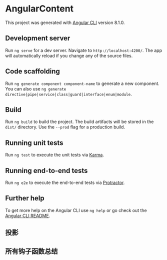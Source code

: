 # AngularContent

This project was generated with [Angular CLI](https://github.com/angular/angular-cli) version 8.1.0.

## Development server

Run `ng serve` for a dev server. Navigate to `http://localhost:4200/`. The app will automatically reload if you change any of the source files.

## Code scaffolding

Run `ng generate component component-name` to generate a new component. You can also use `ng generate directive|pipe|service|class|guard|interface|enum|module`.

## Build

Run `ng build` to build the project. The build artifacts will be stored in the `dist/` directory. Use the `--prod` flag for a production build.

## Running unit tests

Run `ng test` to execute the unit tests via [Karma](https://karma-runner.github.io).

## Running end-to-end tests

Run `ng e2e` to execute the end-to-end tests via [Protractor](http://www.protractortest.org/).

## Further help

To get more help on the Angular CLI use `ng help` or go check out the [Angular CLI README](https://github.com/angular/angular-cli/blob/master/README.md).

## 投影
<!-- 
在运行时动态改变模板的内容，需要用到投影 @View

ngAfterViewInit, ngAfterViewChecked 是在模板视图组装完成之后调用的
ngAfterContentInit, ngAfterContentChecked 是在被投影ng-content进来的代码组装完成之后调用的，
 -->
## 所有钩子函数总结
<!-- 
constructor: 是实例化对象
ngOnChanges：初始化输入属性
ngOnInit：初始化除了输入属性的其他所有属性
ngDoCheck：被初始化的属性做一次变更检查
上面四个是属性初始化化调用的钩子，整个组件被赋予的需要被赋予的值，从下面钩子开始，组件开始渲染视图

ngAfterContentInit
ngAfterContentChecked
首先渲染投影进来的视图，投影进来的视图渲染完毕之后会调用上面的两个方法，如果组件有子组件，会在这两个方法调用完毕之后调用子组件创建的过程，执行上面一套方法，一直到子组件投影内容渲染完毕之后，会调用当前组件的下面两个方法，这样组件的初始化过程就算完毕了，用户可以进行一些交互，比如说点击事件，输入，任何一些交互都会触发angular的变更检测机制，而一旦检测到了发生了变更，那么在当前组件树上所有活动组件上被实现的，带有checked关键字的这些方法都会被调用，用来检查当前组件的一些变化，如果这些变化导致了某个输入属性的变化，那么这个组件的 ngOnChanges 也会被调用，这是组件周期钩子的总结



ngAfterViewInit
ngAfterViewChecked

变化检测：
ngOnChanges
ngDoCheck
ngAfterConyentChecked
ngAfterViewChecked

ngOnDestory: 组件销毁
最后：当组件被销毁的时候，会调用 ngOnDestory() ,这个方法什么时候会被调用，什么时候会被销毁？
是在路由的时候，当从一个路由地址调往另一个路由地址，这个时候前一个路由地址对应的那个组件会被销毁，后一个路由地址的组件会被创建，

 -->
